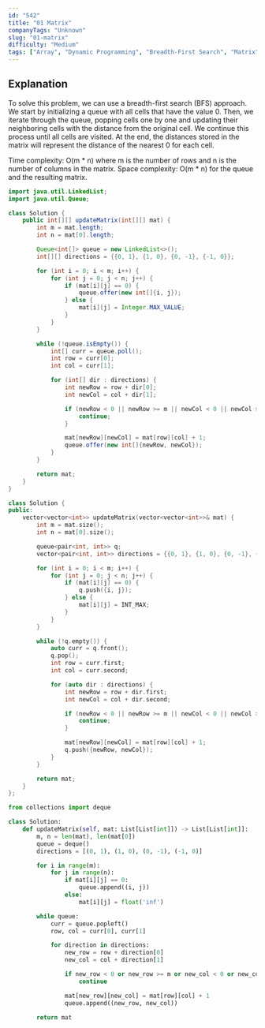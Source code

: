 ```yaml
---
id: "542"
title: "01 Matrix"
companyTags: "Unknown"
slug: "01-matrix"
difficulty: "Medium"
tags: ["Array", "Dynamic Programming", "Breadth-First Search", "Matrix"]
---
```


## Explanation
To solve this problem, we can use a breadth-first search (BFS) approach. We start by initializing a queue with all cells that have the value 0. Then, we iterate through the queue, popping cells one by one and updating their neighboring cells with the distance from the original cell. We continue this process until all cells are visited. At the end, the distances stored in the matrix will represent the distance of the nearest 0 for each cell.

Time complexity: O(m * n) where m is the number of rows and n is the number of columns in the matrix.
Space complexity: O(m * n) for the queue and the resulting matrix.
```java
import java.util.LinkedList;
import java.util.Queue;

class Solution {
    public int[][] updateMatrix(int[][] mat) {
        int m = mat.length;
        int n = mat[0].length;

        Queue<int[]> queue = new LinkedList<>();
        int[][] directions = {{0, 1}, {1, 0}, {0, -1}, {-1, 0}};

        for (int i = 0; i < m; i++) {
            for (int j = 0; j < n; j++) {
                if (mat[i][j] == 0) {
                    queue.offer(new int[]{i, j});
                } else {
                    mat[i][j] = Integer.MAX_VALUE;
                }
            }
        }

        while (!queue.isEmpty()) {
            int[] curr = queue.poll();
            int row = curr[0];
            int col = curr[1];

            for (int[] dir : directions) {
                int newRow = row + dir[0];
                int newCol = col + dir[1];

                if (newRow < 0 || newRow >= m || newCol < 0 || newCol >= n || mat[newRow][newCol] <= mat[row][col] + 1) {
                    continue;
                }

                mat[newRow][newCol] = mat[row][col] + 1;
                queue.offer(new int[]{newRow, newCol});
            }
        }

        return mat;
    }
}
```

```cpp
class Solution {
public:
    vector<vector<int>> updateMatrix(vector<vector<int>>& mat) {
        int m = mat.size();
        int n = mat[0].size();

        queue<pair<int, int>> q;
        vector<pair<int, int>> directions = {{0, 1}, {1, 0}, {0, -1}, {-1, 0}};

        for (int i = 0; i < m; i++) {
            for (int j = 0; j < n; j++) {
                if (mat[i][j] == 0) {
                    q.push({i, j});
                } else {
                    mat[i][j] = INT_MAX;
                }
            }
        }

        while (!q.empty()) {
            auto curr = q.front();
            q.pop();
            int row = curr.first;
            int col = curr.second;

            for (auto dir : directions) {
                int newRow = row + dir.first;
                int newCol = col + dir.second;

                if (newRow < 0 || newRow >= m || newCol < 0 || newCol >= n || mat[newRow][newCol] <= mat[row][col] + 1) {
                    continue;
                }

                mat[newRow][newCol] = mat[row][col] + 1;
                q.push({newRow, newCol});
            }
        }

        return mat;
    }
};
```

```python
from collections import deque

class Solution:
    def updateMatrix(self, mat: List[List[int]]) -> List[List[int]]:
        m, n = len(mat), len(mat[0])
        queue = deque()
        directions = [(0, 1), (1, 0), (0, -1), (-1, 0)]

        for i in range(m):
            for j in range(n):
                if mat[i][j] == 0:
                    queue.append((i, j))
                else:
                    mat[i][j] = float('inf')

        while queue:
            curr = queue.popleft()
            row, col = curr[0], curr[1]

            for direction in directions:
                new_row = row + direction[0]
                new_col = col + direction[1]

                if new_row < 0 or new_row >= m or new_col < 0 or new_col >= n or mat[new_row][new_col] <= mat[row][col] + 1:
                    continue

                mat[new_row][new_col] = mat[row][col] + 1
                queue.append((new_row, new_col))

        return mat
```